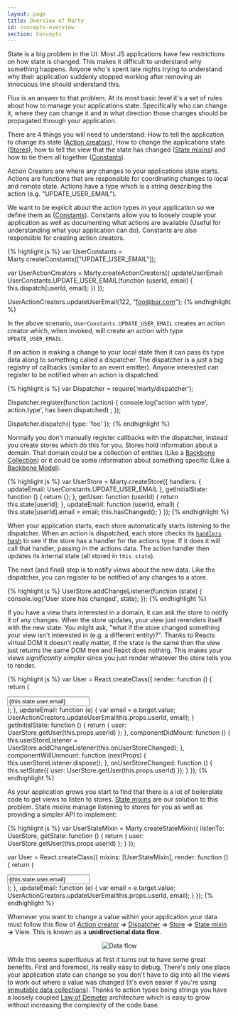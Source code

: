 ```yaml
---
layout: page
title: Overview of Marty
id: concepts-overview
section: Concepts
---
```


State is a big problem in the UI. Most JS applications have few restrictions on how state is changed. This makes it difficult to understand why something happens. Anyone who's spent late nights trying to understand why their application suddenly stopped working after removing an innocuous line should understand this.

Flux is an answer to that problem. At its most basic level it's a set of rules about how to manage your applications state. Specifically who can change it, where they can change it and in what direction those changes should be propagated through your application.

There are 4 things you will need to understand: How to tell the application to change its state ([Action creators](/guides/action-creators/index.html)), How to change the applications state ([Stores](/guides/stores/index.html)), how to tell the view that the state has changed ([State mixins](/guides/state-mixin/index.html)) and how to tie them all together ([Constants](/guides/constants/index.html)).

Action Creators are where any changes to your applications state starts. Actions are functions that are responsible for coordinating changes to local and remote state. Actions have a type which is a string describing the action (e.g. "UPDATE\_USER_EMAIL").

We want to be explicit about the action types in your application so we define them as ([Constants](/guides/constants/index.html)). Constants allow you to loosely couple your application as well as documenting what actions are available (Useful for understanding what your application can do). Constants are also responsible for creating action creators.

{% highlight js %}
var UserConstants = Marty.createConstants(["UPDATE_USER_EMAIL"]);

var UserActionCreators = Marty.createActionCreators({
  updateUserEmail: UserConstants.UPDATE_USER_EMAIL(function (userId, email) {
    this.dispatch(userId, email);
  })
});

UserActionCreators.updateUserEmail(122, "foo@bar.com");
{% endhighlight %}

In the above scenario, ``UserConstants.UPDATE_USER_EMAIL`` creates an action creator which, when invoked, will create an action with type `UPDATE_USER_EMAIL`.

If an action is making a change to your local state then it can pass its type data along to something called a dispatcher. The dispatcher is a just a big registry of callbacks (similar to an event emitter). Anyone interested can register to be notified when an action is dispatched.

{% highlight js %}
var Dispatcher = require('marty/dispatcher');

Dispatcher.register(function (action) {
  console.log('action with type', action.type', has been dispatched) ;
});

Dispatcher.dispatch({
  type: 'foo'
});
{% endhighlight %}

Normally you don't manually register callbacks with the dispatcher, instead you create stores which do this for you. Stores hold information about a domain. That domain could be a collection of entities (Like a [Backbone Collection](http://backbonejs.org/#Collection)) or it could be some information about something specific (Like a [Backbone Model](http://backbonejs.org/#Model)).

{% highlight js %}
var UserStore = Marty.createStore({
  handlers: {
    updateEmail: UserConstants.UPDATE_USER_EMAIL
  },
  getInitialState: function () {
    return {};
  },
  getUser: function (userId) {
    return this.state[userId];
  },
  updateEmail: function (userId, email) {
    this.state[userId].email = email;
    this.hasChanged();
  }
});
{% endhighlight %}

When your application starts, each store automatically starts listening to the dispatcher. When an action is dispatched, each store checks its [``handlers`` hash](/api/stores/index.html#handlers) to see if the store has a handler for the actions type. If it does it will call that handler, passing in the actions data. The action handler then updates its internal state (all stored in ``this.state``).

The next (and final) step is to notify views about the new data. Like the dispatcher, you can register to be notified of any changes to a store.

{% highlight js %}
UserStore.addChangeListener(function (state) {
  console.log('User store has changed', state);
});
{% endhighlight %}

If you have a view thats interested in a domain, it can ask the store to notify it of any changes. When the store updates, your view just rerenders itself with the new state. You might ask, "what if the store changed something your view isn't interested in (e.g. a different entity)?". Thanks to Reacts virtual DOM it doesn't really matter, if the state is the same then the view just returns the same DOM tree and React does nothing. This makes your views *significantly simpler* since you just render whatever the store tells you to render.

{% highlight js %}
var User = React.createClass({
  render: function () {
    return (
      <div className="user">
        <input type="text"
               onChange={this.updateEmail}
               value={this.state.user.email}></input>
      </div>
    );
  },
  updateEmail: function (e) {
    var email = e.target.value;
    UserActionCreators.updateUserEmailthis.props.userId, email);
  }
  getInitialState: function () {
    return {
      user: UserStore.getUser(this.props.userId)
    };
  },
  componentDidMount: function () {
    this.userStoreListener = UserStore.addChangeListener(this.onUserStoreChanged);
  },
  componentWillUnmount: function (nextProps) {
    this.userStoreListener.dispose();
  },
  onUserStoreChanged: function () {
    this.setState({
      user: UserStore.getUser(this.props.userId)
    });
  }
});
{% endhighlight %}

As your application grows you start to find that there is a lot of boilerplate code to get views to listen to stores. [State mixins](/guides/state-mixin/index.html) are our solution to this problem. State mixins manage listening to stores for you as well as providing a simpler API to implement:

{% highlight js %}
var UserStateMixin = Marty.createStateMixin({
  listenTo: UserStore,
  getState: function () {
    return {
      user: UserStore.getUser(this.props.userId)
    };
  }
});

var User = React.createClass({
  mixins: [UserStateMixin],
  render: function () {
    return (
      <div className="user">
        <input type="text"
               onChange={this.updateEmail}
               value={this.state.user.email}></input>
      </div>
    );
  },
  updateEmail: function (e) {
    var email = e.target.value;
    UserActionCreators.updateUserEmailthis.props.userId, email);
  }
});
{% endhighlight %}

Whenever you want to change a value within your application your data must follow this flow of [Action creator](/guides/action-creators/index.html) **->** [Dispatcher](/guides/dispatcher/index.html) **->** [Store](/guides/stores/index.html) **->** [State mixin](/guides/state-mixin/index.html) **->** View. This is known as a **unidirectional data flow**.

<center>
  <img src="/img/data-flow.png" alt="Data flow"/>
</center>

While this seems superfluous at first it turns out to have some great benefits. First and foremost, its really easy to debug. There's only one place your application state can change so you don't have to dig into all the views to work out where a value was changed (it's even easier if you're using [immutable data collections](/guides/stores/immutable-data-collections.html)). Thanks to action types being strings you have a loosely coupled [Law of Demeter](http://en.wikipedia.org/wiki/Law_of_Demeter) architecture which is easy to grow without increasing the complexity of the code base.